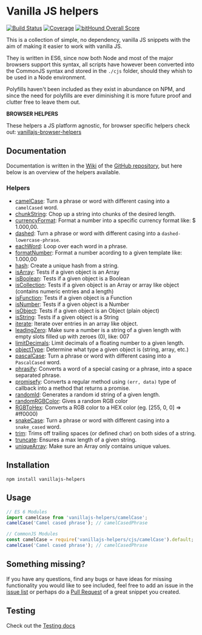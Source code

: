 # Vanilla JS helpers

[![Build Status](https://travis-ci.org/Tokimon/vanillajs-helpers.svg?branch=master)](https://travis-ci.org/Tokimon/vanillajs-helpers)
[![Coverage](https://coveralls.io/repos/github/Tokimon/vanillajs-helpers/badge.svg?branch=master)](https://coveralls.io/github/Tokimon/vanillajs-helpers)
[![bitHound Overall Score](https://www.bithound.io/github/Tokimon/vanillajs-helpers/badges/score.svg)](https://www.bithound.io/github/Tokimon/vanillajs-helpers)

This is a collection of simple, no dependency, vanilla JS snippets with the aim
of making it easier to work with vanilla JS.

They is written in ES6, since now both Node and most of the major browsers support this syntax,
all scripts have however been converted into the CommonJS syntax and stored in the `./cjs` folder,
should they whish to be used in a Node environment.

Polyfills haven't been included as they exist in abundance on NPM, and since the
need for polyfills are ever diminishing it is more future proof and clutter free
to leave them out.

**BROWSER HELPERS**

These helpers a JS platform agnostic, for browser specific helpers check out:
[vanillajs-browser-helpers](https://github.com/Tokimon/vanillajs-browser-helpers)

## Documentation

Documentation is written in the [Wiki](https://github.com/Tokimon/vanillajs-helpers/wiki)
of the [GitHub repository](https://github.com/Tokimon/vanillajs-helpers), but here below is an overview of the helpers available.

### Helpers

- [camelCase](https://github.com/Tokimon/vanillajs-helpers/wiki/camelCase):
Turn a phrase or word with different casing into a `camelCased` word.
- [chunkString](https://github.com/Tokimon/vanillajs-helpers/wiki/chunkString):
Chop up a string into chunks of the desired length.
- [currencyFormat](https://github.com/Tokimon/vanillajs-helpers/wiki/currencyFormat):
Format a number into a specific currency format like: $ 1.000,00.
- [dashed](https://github.com/Tokimon/vanillajs-helpers/wiki/dashed):
Turn a phrase or word with different casing into a `dashed-lowercase-phrase`.
- [eachWord](https://github.com/Tokimon/vanillajs-helpers/wiki/eachWord):
Loop over each word in a phrase.
- [formatNumber](https://github.com/Tokimon/vanillajs-helpers/wiki/formatNumber):
Format a number acording to a given template like: 1.000,00
- [hash](https://github.com/Tokimon/vanillajs-helpers/wiki/hash):
Create a unique hash from a string.
- [isArray](https://github.com/Tokimon/vanillajs-helpers/wiki/isArray):
Tests if a given object is an Array
- [isBoolean](https://github.com/Tokimon/vanillajs-helpers/wiki/isBoolean):
Tests if a given object is a Boolean
- [isCollection](https://github.com/Tokimon/vanillajs-helpers/wiki/isCollection):
Tests if a given object is an Array or array like object (contains numeric entries and a length)
- [isFunction](https://github.com/Tokimon/vanillajs-helpers/wiki/isFunction):
Tests if a given object is a Function
- [isNumber](https://github.com/Tokimon/vanillajs-helpers/wiki/isNumber):
Tests if a given object is a Number
- [isObject](https://github.com/Tokimon/vanillajs-helpers/wiki/isObject):
Tests if a given object is an Object (plain object)
- [isString](https://github.com/Tokimon/vanillajs-helpers/wiki/isString):
Tests if a given object is a String
- [iterate](https://github.com/Tokimon/vanillajs-helpers/wiki/iterate):
Iterate over entries in an array like object.
- [leadingZero](https://github.com/Tokimon/vanillajs-helpers/wiki/leadingZero):
Make sure a number is a string of a given length with empty slots filled up with zeroes (0), like: 007
- [limitDecimals](https://github.com/Tokimon/vanillajs-helpers/wiki/limitDecimals):
Limit decimals of a floating number to a given length.
- [objectType](https://github.com/Tokimon/vanillajs-helpers/wiki/objectType):
Determine what type a given object is (string, array, etc.)
- [pascalCase](https://github.com/Tokimon/vanillajs-helpers/wiki/pascalCase):
Turn a phrase or word with different casing into a `PascalCased` word.
- [phrasify](https://github.com/Tokimon/vanillajs-helpers/wiki/phrasify):
Converts a word of a special casing or a phrase, into a space separated phrase.
- [promisefy](https://github.com/Tokimon/vanillajs-helpers/wiki/promisefy):
Converts a regular method using `(err, data)` type of callback into a method that returns a promise.
- [randomId](https://github.com/Tokimon/vanillajs-helpers/wiki/randomId):
Generates a random id string of a given length.
- [randomRGBColor](https://github.com/Tokimon/vanillajs-helpers/wiki/randomRGBColor):
Gives a random RGB color
- [RGBToHex](https://github.com/Tokimon/vanillajs-helpers/wiki/RGBToHex):
Converts a RGB color to a HEX color (eg. [255, 0, 0] => #ff0000)
- [snakeCase](https://github.com/Tokimon/vanillajs-helpers/wiki/snakeCase):
Turn a phrase or word with different casing into a `snake_cased` word.
- [trim](https://github.com/Tokimon/vanillajs-helpers/wiki/trim):
Trims off trailing spaces (or defined char) on both sides of a string.
- [truncate](https://github.com/Tokimon/vanillajs-helpers/wiki/truncate):
Ensures a max length of a given string.
- [uniqueArray](https://github.com/Tokimon/vanillajs-helpers/wiki/uniqueArray):
Make sure an Array only contains unique values.

## Installation

```
npm install vanillajs-helpers
```

## Usage

```js
// ES 6 Modules
import camelCase from 'vanillajs-helpers/camelCase';
camelCase('Camel cased phrase'); // camelCasedPhrase
```

```js
// CommonJS Modules
const camelCase = require('vanillajs-helpers/cjs/camelCase').default;
camelCase('Camel cased phrase'); // camelCasedPhrase
```

## Something missing?

If you have any questions, find any bugs or have ideas for missing functionality you would like to see included, feel
free to add an issue in the [issue list](https://github.com/Tokimon/vanillajs-helpers/issues) or perhaps do a
[Pull Request](https://github.com/Tokimon/vanillajs-helpers/pulls) of a great snippet you created.

## Testing

Check out the [Testing docs](https://github.com/Tokimon/vanillajs-helpers/wiki/testing)

